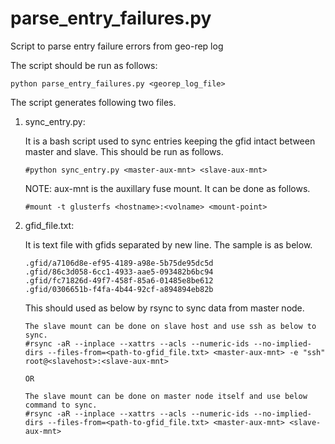# parse_entry_failures.py
Script to parse entry failure errors from geo-rep log


The script should be run as follows:

    python parse_entry_failures.py <georep_log_file>

The script generates following two files.

1. sync_entry.py:

    It is a bash script used to sync entries keeping
    the gfid intact between master and slave. This
    should be run as follows.
    ```
    #python sync_entry.py <master-aux-mnt> <slave-aux-mnt>
    ```
    NOTE: aux-mnt is the auxillary fuse mount. It can be done as follows.
    ```
    #mount -t glusterfs <hostname>:<volname> <mount-point>
    ```

2. gfid_file.txt:

    It is text file with gfids separated by new line.
    The sample is as below.

    ```
    .gfid/a7106d8e-ef95-4189-a98e-5b75de95dc5d
    .gfid/86c3d058-6cc1-4933-aae5-093482b6bc94
    .gfid/fc71826d-49f7-458f-85a6-01485e8be612
    .gfid/0306651b-f4fa-4b44-92cf-a894894eb82b
     ```
     
     This should used as below by rsync to sync data from master node.
     
     ```
     The slave mount can be done on slave host and use ssh as below to sync.
     #rsync -aR --inplace --xattrs --acls --numeric-ids --no-implied-dirs --files-from=<path-to-gfid_file.txt> <master-aux-mnt> -e "ssh" root@<slavehost>:<slave-aux-mnt>
     
     OR
     
     The slave mount can be done on master node itself and use below command to sync.
     #rsync -aR --inplace --xattrs --acls --numeric-ids --no-implied-dirs --files-from=<path-to-gfid_file.txt> <master-aux-mnt> <slave-aux-mnt>
     ```
